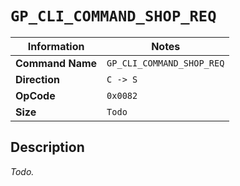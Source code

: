 # `GP_CLI_COMMAND_SHOP_REQ`

| Information               | Notes |
|---                        |---    |
| **Command Name**          | `GP_CLI_COMMAND_SHOP_REQ` |
| **Direction**             | `C -> S` |
| **OpCode**                | `0x0082` |
| **Size**                  | `Todo` |

## Description

_Todo._
